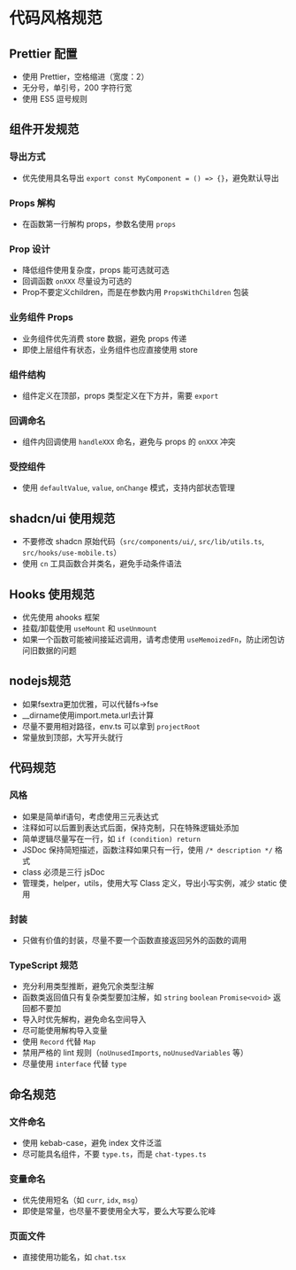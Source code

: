 # 代码风格规范

## Prettier 配置
- 使用 Prettier，空格缩进（宽度：2）
- 无分号，单引号，200 字符行宽
- 使用 ES5 逗号规则

## 组件开发规范

### 导出方式
- 优先使用具名导出 `export const MyComponent = () => {}`，避免默认导出

### Props 解构
- 在函数第一行解构 props，参数名使用 `props`

### Prop 设计
- 降低组件使用复杂度，props 能可选就可选
- 回调函数 `onXXX` 尽量设为可选的
- Prop不要定义children，而是在参数内用 `PropsWithChildren` 包装

### 业务组件 Props
- 业务组件优先消费 store 数据，避免 props 传递
- 即使上层组件有状态，业务组件也应直接使用 store

### 组件结构
- 组件定义在顶部，props 类型定义在下方并，需要 `export`

### 回调命名
- 组件内回调使用 `handleXXX` 命名，避免与 props 的 `onXXX` 冲突

### 受控组件
- 使用 `defaultValue`, `value`, `onChange` 模式，支持内部状态管理

## shadcn/ui 使用规范
- 不要修改 shadcn 原始代码（`src/components/ui/`, `src/lib/utils.ts`, `src/hooks/use-mobile.ts`）
- 使用 `cn` 工具函数合并类名，避免手动条件语法

## Hooks 使用规范
- 优先使用 ahooks 框架
- 挂载/卸载使用 `useMount` 和 `useUnmount`
- 如果一个函数可能被间接延迟调用，请考虑使用 `useMemoizedFn`，防止闭包访问旧数据的问题

## nodejs规范
- 如果fsextra更加优雅，可以代替fs->fse
- __dirname使用import.meta.url去计算
- 尽量不要用相对路径，env.ts 可以拿到 `projectRoot`
- 常量放到顶部，大写开头就行

## 代码规范

### 风格
- 如果是简单if语句，考虑使用三元表达式
- 注释如可以后置到表达式后面，保持克制，只在特殊逻辑处添加
- 简单逻辑尽量写在一行，如 `if (condition) return`
- JSDoc 保持简短描述，函数注释如果只有一行，使用 `/* description */` 格式
- class 必须是三行 jsDoc
- 管理类，helper，utils，使用大写 Class 定义，导出小写实例，减少 static 使用

### 封装
- 只做有价值的封装，尽量不要一个函数直接返回另外的函数的调用

### TypeScript 规范
- 充分利用类型推断，避免冗余类型注解
- 函数类返回值只有复杂类型要加注解，如 `string` `boolean` `Promise<void>` 返回都不要加
- 导入时优先解构，避免命名空间导入
- 尽可能使用解构导入变量
- 使用 `Record` 代替 `Map`
- 禁用严格的 lint 规则（`noUnusedImports`, `noUnusedVariables` 等）
- 尽量使用 `interface` 代替 `type`

## 命名规范

### 文件命名
- 使用 kebab-case，避免 index 文件泛滥
- 尽可能具名组件，不要 `type.ts`，而是 `chat-types.ts`

### 变量命名
- 优先使用短名（如 `curr`, `idx`, `msg`）
- 即使是常量，也尽量不要使用全大写，要么大写要么驼峰

### 页面文件
- 直接使用功能名，如 `chat.tsx`
